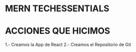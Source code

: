 # MERN TECHESSENTIALS

# ACCIONES QUE HICIMOS

1.- Creamos la App de React
2.- Creamos el Repositorio de Git
